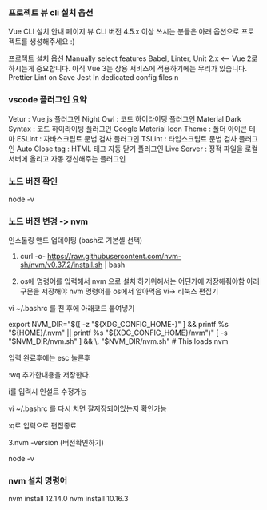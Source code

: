 ### 프로젝트 뷰 cli 설치 옵션

Vue CLI 설치 안내 페이지
뷰 CLI 버전 4.5.x 이상 쓰시는 분들은 아래 옵션으로 프로젝트를 생성해주세요 :)


프로젝트 설치 옵션
Manually select features
Babel, Linter, Unit
2.x <-- Vue 2로 하시는게 중요합니다. 아직 Vue 3는 상용 서비스에 적용하기에는 무리가 있습니다.
Prettier
Lint on Save
Jest
In dedicated config files
n


### vscode 플러그인 요약

Vetur : Vue.js 플러그인
Night Owl : 코드 하이라이팅 플러그인
Material Dark Syntax : 코드 하이라이팅 플러그인
Google Material Icon Theme : 폴더 아이콘 테마
ESLint : 자바스크립트 문법 검사 플러그인
TSLint : 타입스크립트 문법 검사 플러그인
Auto Close tag : HTML 태그 자동 닫기 플러그인
Live Server : 정적 파일을 로컬 서버에 올리고 자동 갱신해주는 플러그인


### 노드 버전 확인

node -v

### 노드 버전 변경 -> nvm

인스톨링 앤드 업데이팅 (bash로 기본셀 선택)
1. curl -o- https://raw.githubusercontent.com/nvm-sh/nvm/v0.37.2/install.sh | bash

2. os에 명령어를 입력해서 nvm 으로 설치 하기위해서는 어딘가에 저장해줘야함 아래 구문을 저장해야 nvm 명령어를 os에서 알아먹음
vi-> 리눅스 편집기

vi ~/.bashrc 를 친 후에 아래코드 붙여넣기

export NVM_DIR="$([ -z "${XDG_CONFIG_HOME-}" ] && printf %s "${HOME}/.nvm" || printf %s "${XDG_CONFIG_HOME}/nvm")"
[ -s "$NVM_DIR/nvm.sh" ] && \. "$NVM_DIR/nvm.sh" # This loads nvm

입력 완료후에는 esc 눌른후 

:wq 추가한내용을 저장한다.

i를 입력시 인설트 수정가능

vi ~/.bashrc 를 다시 치면 잘저장되어있는지 확인가능

:q로 입력으로 편집종료

3.nvm -version (버전확인하기)

node -v 

### nvm 설치 명령어
nvm install 12.14.0
nvm install 10.16.3